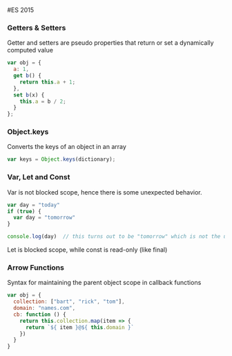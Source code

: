 #ES 2015

### Getters & Setters

Getter and setters are pseudo properties that return or set a dynamically computed value

```javascript
var obj = {
  a: 1,
  get b() {
    return this.a + 1;
  },
  set b(x) {
    this.a = b / 2;
  }
};
```
### Object.keys

Converts the keys of an object in an array

```javascript
var keys = Object.keys(dictionary);
```

### Var, Let and Const

Var is not blocked scope, hence there is some unexpected behavior.  

```javascript
var day = "today"
if (true) {
  var day = "tomorrow"
}

console.log(day)  // this turns out to be "tomorrow" which is not the usual expected behavior.
```

Let is blocked scope, while const is read-only (like final)


### Arrow Functions

Syntax for maintaining the parent object scope in callback functions

```javascript
var obj = {
  collection: ["bart", "rick", "tom"],
  domain: "names.com",
  cb: function () {
    return this.collection.map(item => {
      return `${ item }@${ this.domain }`
    })
  }
}
```
